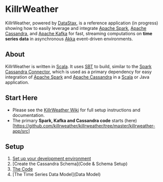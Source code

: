 # KillrWeather

KillrWeather, powered by [DataStax](http://www.datastax.com), is a reference application (in progress) showing how to easily leverage and integrate [Apache Spark](http://spark.apache.org), 
[Apache Cassandra](http://cassandra.apache.org), and [Apache Kafka](http://kafka.apache.org) for fast, streaming computations 
on **time series data** in asynchronous [Akka](http://akka.io) event-driven environments.
  
## About
KillrWeather is written in [Scala](http://www.scala-lang.org). It uses [SBT](http://www.scala-sbt.org) to build, similar to the 
[Spark Cassandra Connector](https://github.com/datastax/spark-cassandra-connector), which is used as a primary dependency for easy integration of [Apache  Spark](http://spark.apache.org) and [Apache Cassandra](http://cassandra.apache.org) in a [Scala](http://www.scala-lang.org) or Java application. 

## Start Here
* Please see the [KillrWeather Wiki](https://github.com/killrweather/killrweather/wiki) for full setup instructions and documentation.
* The primary **Spark, Kafka and Cassandra code** starts (here)[https://github.com/killrweather/killrweather/tree/master/killrweather-app/src]

## Setup
1. [Set up your development environment](Environment-Prerequisites)
2. [Create the Cassandra Schema](Code & Schema Setup)
3. [The Code](Code)
4. [The Time Series Data Model](Data Model)

